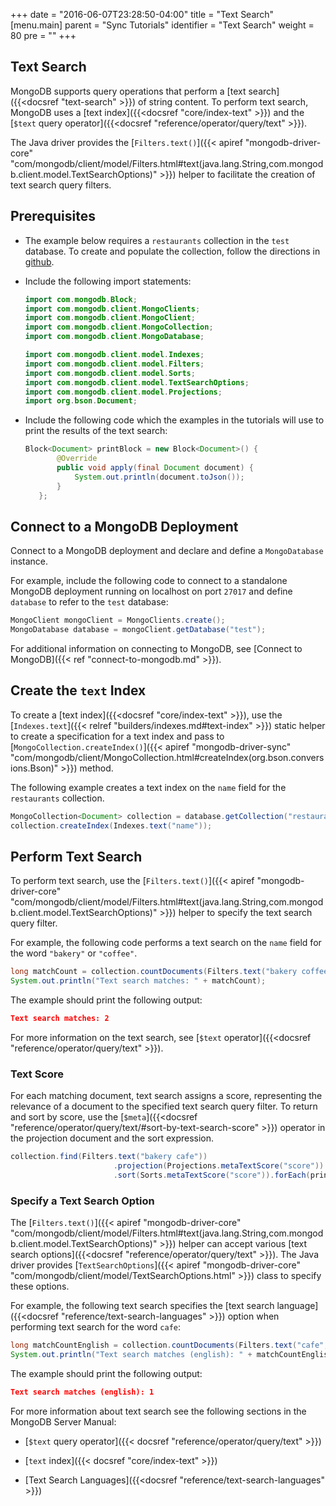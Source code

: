 +++
date = "2016-06-07T23:28:50-04:00"
title = "Text Search"
[menu.main]
parent = "Sync Tutorials"
identifier = "Text Search"
weight = 80
pre = "<i class='fa'></i>"
+++

## Text Search

MongoDB supports query operations that perform a [text search]({{<docsref "text-search" >}}) of string content. To perform text search, MongoDB uses a [text index]({{<docsref "core/index-text" >}}) and the [`$text` query operator]({{<docsref "reference/operator/query/text" >}}).

The Java driver provides the [`Filters.text()`]({{< apiref "mongodb-driver-core" "com/mongodb/client/model/Filters.html#text(java.lang.String,com.mongodb.client.model.TextSearchOptions)" >}}) helper to facilitate the creation of text search query filters.

## Prerequisites

- The example below requires a ``restaurants`` collection in the ``test`` database. To create and populate the collection, follow the directions in [github](https://github.com/mongodb/docs-assets/tree/drivers).

- Include the following import statements:

     ```java
     import com.mongodb.Block;
     import com.mongodb.client.MongoClients;
     import com.mongodb.client.MongoClient;
     import com.mongodb.client.MongoCollection;
     import com.mongodb.client.MongoDatabase;

     import com.mongodb.client.model.Indexes;
     import com.mongodb.client.model.Filters;
     import com.mongodb.client.model.Sorts;
     import com.mongodb.client.model.TextSearchOptions;
     import com.mongodb.client.model.Projections;
     import org.bson.Document;
     ```

- Include the following code which the examples in the tutorials will use to print the results of the text search:

     ```java
     Block<Document> printBlock = new Block<Document>() {
            @Override
            public void apply(final Document document) {
                System.out.println(document.toJson());
            }
        };
     ```

## Connect to a MongoDB Deployment

Connect to a MongoDB deployment and declare and define a `MongoDatabase` instance.

For example, include the following code to connect to a standalone MongoDB deployment running on localhost on port `27017` and define `database` to refer to the `test` database:

```java
MongoClient mongoClient = MongoClients.create();
MongoDatabase database = mongoClient.getDatabase("test");
```

For additional information on connecting to MongoDB, see [Connect to MongoDB]({{< ref "connect-to-mongodb.md" >}}).

## Create the `text` Index

To create a [text index]({{<docsref "core/index-text" >}}), use the [`Indexes.text`]({{< relref "builders/indexes.md#text-index" >}})
static helper to create a specification for a text index and pass to [`MongoCollection.createIndex()`]({{< apiref "mongodb-driver-sync" "com/mongodb/client/MongoCollection.html#createIndex(org.bson.conversions.Bson)" >}}) method.

The following example creates a text index on the `name` field for the `restaurants` collection.

```java
MongoCollection<Document> collection = database.getCollection("restaurants");
collection.createIndex(Indexes.text("name"));
```

## Perform Text Search

To perform text search, use the [`Filters.text()`]({{< apiref "mongodb-driver-core" "com/mongodb/client/model/Filters.html#text(java.lang.String,com.mongodb.client.model.TextSearchOptions)" >}}) helper to specify the text search query filter.

For example, the following code performs a text search on the `name` field for the word `"bakery"` or `"coffee"`.

```java
long matchCount = collection.countDocuments(Filters.text("bakery coffee"));
System.out.println("Text search matches: " + matchCount);
```

The example should print the following output:

```json
Text search matches: 2
```

For more information on the text search, see [`$text` operator]({{<docsref "reference/operator/query/text" >}}).

### Text Score

For each matching document, text search assigns a score, representing the relevance of a document to the specified text search query filter. To return and sort by score, use the [`$meta`]({{<docsref "reference/operator/query/text/#sort-by-text-search-score" >}}) operator in the projection document and the sort expression.


```java
collection.find(Filters.text("bakery cafe"))
                       .projection(Projections.metaTextScore("score"))
                       .sort(Sorts.metaTextScore("score")).forEach(printBlock);
```

### Specify a Text Search Option

The  [`Filters.text()`]({{< apiref "mongodb-driver-core" "com/mongodb/client/model/Filters.html#text(java.lang.String,com.mongodb.client.model.TextSearchOptions)" >}}) helper can accept various [text search options]({{<docsref "reference/operator/query/text" >}}). The Java driver provides [`TextSearchOptions`]({{< apiref "mongodb-driver-core" "com/mongodb/client/model/TextSearchOptions.html" >}}) class to specify these options.

For example, the following text search specifies the [text search language]({{<docsref "reference/text-search-languages" >}}) option when performing text search for the word `cafe`:

```java
long matchCountEnglish = collection.countDocuments(Filters.text("cafe", new TextSearchOptions().language("english")));
System.out.println("Text search matches (english): " + matchCountEnglish);
```

The example should print the following output:

```json
Text search matches (english): 1
```

For more information about text search see the following sections in the MongoDB Server Manual:

- [`$text` query operator]({{< docsref "reference/operator/query/text" >}})

- [`text` index]({{< docsref "core/index-text" >}})

- [Text Search Languages]({{<docsref "reference/text-search-languages" >}})
